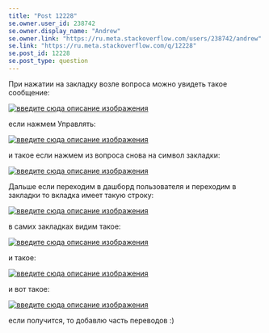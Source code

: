 ```yaml
---
title: "Post 12228"
se.owner.user_id: 238742
se.owner.display_name: "Andrew"
se.owner.link: "https://ru.meta.stackoverflow.com/users/238742/andrew"
se.link: "https://ru.meta.stackoverflow.com/q/12228"
se.post_id: 12228
se.post_type: question
---
```

<p>При нажатии на закладку возле вопроса можно увидеть такое сообщение:</p>
<p><a href="https://i.stack.imgur.com/gsd0B.png" rel="nofollow noreferrer"><img src="https://i.stack.imgur.com/gsd0B.png" alt="введите сюда описание изображения" /></a></p>
<p>если нажмем Управлять:</p>
<p><a href="https://i.stack.imgur.com/ChEXy.png" rel="nofollow noreferrer"><img src="https://i.stack.imgur.com/ChEXy.png" alt="введите сюда описание изображения" /></a></p>
<p>и такое если нажмем из вопроса снова на символ закладки:</p>
<p><a href="https://i.stack.imgur.com/oX3b4.png" rel="nofollow noreferrer"><img src="https://i.stack.imgur.com/oX3b4.png" alt="введите сюда описание изображения" /></a></p>
<p>Дальше если переходим в дашборд пользователя и переходим в закладки то вкладка имеет такую строку:</p>
<p><a href="https://i.stack.imgur.com/AWhOe.png" rel="nofollow noreferrer"><img src="https://i.stack.imgur.com/AWhOe.png" alt="введите сюда описание изображения" /></a></p>
<p>в самих закладках видим такое:</p>
<p><a href="https://i.stack.imgur.com/5o9C2.png" rel="nofollow noreferrer"><img src="https://i.stack.imgur.com/5o9C2.png" alt="введите сюда описание изображения" /></a></p>
<p>и такое:</p>
<p><a href="https://i.stack.imgur.com/VF1Hg.png" rel="nofollow noreferrer"><img src="https://i.stack.imgur.com/VF1Hg.png" alt="введите сюда описание изображения" /></a></p>
<p>и вот такое:</p>
<p><a href="https://i.stack.imgur.com/7wUzt.png" rel="nofollow noreferrer"><img src="https://i.stack.imgur.com/7wUzt.png" alt="введите сюда описание изображения" /></a></p>
<p>если получится, то добавлю часть переводов :)</p>

